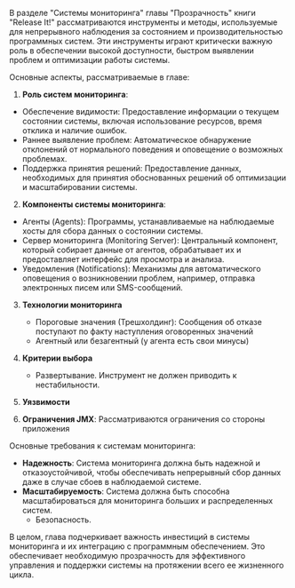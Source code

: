 В разделе "Системы мониторинга" главы "Прозрачность" книги "Release It!" рассматриваются инструменты и методы, используемые для непрерывного наблюдения за состоянием и производительностью программных систем. Эти инструменты играют критически важную роль в обеспечении высокой доступности, быстром выявлении проблем и оптимизации работы системы.

Основные аспекты, рассматриваемые в главе:

1.  **Роль систем мониторинга**:
   * Обеспечение видимости: Предоставление информации о текущем состоянии системы, включая использование ресурсов, время отклика и наличие ошибок.
   * Раннее выявление проблем: Автоматическое обнаружение отклонений от нормального поведения и оповещение о возможных проблемах.
   * Поддержка принятия решений: Предоставление данных, необходимых для принятия обоснованных решений об оптимизации и масштабировании системы.

2.  **Компоненты системы мониторинга**:
   * Агенты (Agents): Программы, устанавливаемые на наблюдаемые хосты для сбора данных о состоянии системы.
   * Сервер мониторинга (Monitoring Server): Центральный компонент, который собирает данные от агентов, обрабатывает их и предоставляет интерфейс для просмотра и анализа.
  * Уведомления (Notifications): Механизмы для автоматического оповещения о возникновении проблем, например, отправка электронных писем или SMS-сообщений.
3. **Технологии мониторинга**
   * Пороговые значения (Трешхолдинг): Сообщения об отказе поступают по факту наступления оговоренных значений
   * Агентный или безагентный (у агента есть свои минусы)
4. **Критерии выбора**
    * Развертывание. Инструмент не должен приводить к нестабильности.
5. **Уязвимости**

6.  **Ограничения JMX**:
 Рассматриваются ограничения со стороны приложения

Основные требования к системам мониторинга:

*   **Надежность**: Система мониторинга должна быть надежной и отказоустойчивой, чтобы обеспечивать непрерывный сбор данных даже в случае сбоев в наблюдаемой системе.
*   **Масштабируемость**: Система должна быть способна масштабироваться для мониторинга больших и распределенных систем.
    *   Безопасность.

В целом, глава подчеркивает важность инвестиций в системы мониторинга и их интеграцию с программным обеспечением. Это обеспечивает необходимую прозрачность для эффективного управления и поддержки системы на протяжении всего ее жизненного цикла.
